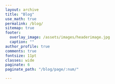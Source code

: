 ```yaml
---
layout: archive
title: "Blog"
use_math: true
permalink: /blog/
sitemap: true
footer:
  overlay_image: /assets/images/headerimage.jpg
  caption: ""
author_profile: true
comments: true
fontsize: 11pt
classes: wide
paginate: 6
paginate_path: "/blog/page/:num/"

---
```




